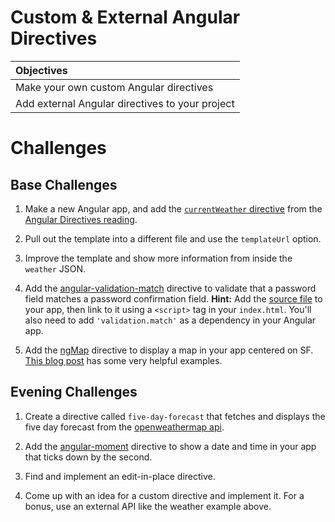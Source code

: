 # Custom & External Angular Directives

| Objectives |
| :--- |
| Make your own custom Angular directives |
| Add external Angular directives to your project |

# Challenges

## Base Challenges

1. Make a new Angular app, and add the <a href="http://ajbraus.gitbooks.io/wdi-homework/content/angular-custom-directives.html#making-your-own-directive" target="_blank">`currentWeather` directive</a> from the <a href="http://ajbraus.gitbooks.io/wdi-homework/content/angular-custom-directives.html">Angular Directives reading</a>.

2. Pull out the template into a different file and use the `templateUrl` option.

3. Improve the template and show more information from inside the `weather` JSON.

4. Add the <a href="https://github.com/TheSharpieOne/angular-validation-match" target="_blank">angular-validation-match</a> directive to validate that a password field matches a password confirmation field. **Hint:** Add the <a href="https://github.com/TheSharpieOne/angular-validation-match/blob/master/dist/angular-validation-match.min.js" target="_blank">source file</a> to your app, then link to it using a `<script>` tag in your `index.html`. You'll also need to add `'validation.match'` as a dependency in your Angular app.

5. Add the <a href="https://github.com/allenhwkim/angularjs-google-maps" target="_blank">ngMap</a> directive to display a map in your app centered on SF. <a href="http://allenhwkim.tumblr.com/post/70986888283/google-map-as-the-simplest-way" target="_blank">This blog post</a> has some very helpful examples.

## Evening Challenges

1. Create a directive called `five-day-forecast` that fetches and displays the five day forecast from the <a href="http://openweathermap.org/forecast5" target="_blank">openweathermap api</a>.

2. Add the <a href="https://github.com/urish/angular-moment" target="_blank">angular-moment</a> directive to show a date and time in your app that ticks down by the second.

3. Find and implement an edit-in-place directive.

4. Come up with an idea for a custom directive and implement it. For a bonus, use an external API like the weather example above.
